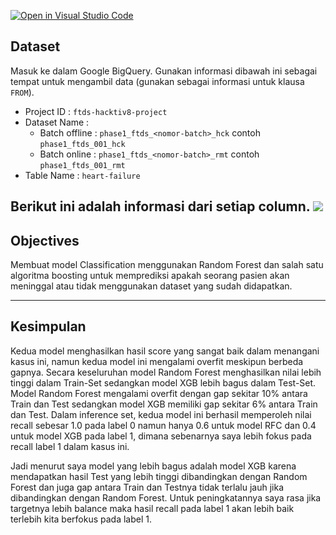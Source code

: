 [![Open in Visual Studio Code](https://classroom.github.com/assets/open-in-vscode-c66648af7eb3fe8bc4f294546bfd86ef473780cde1dea487d3c4ff354943c9ae.svg)](https://classroom.github.com/online_ide?assignment_repo_id=8580042&assignment_repo_type=AssignmentRepo)

## Dataset

Masuk ke dalam Google BigQuery. Gunakan informasi dibawah ini sebagai tempat untuk mengambil data (gunakan sebagai informasi untuk klausa `FROM`).
   * Project ID : `ftds-hacktiv8-project`
   * Dataset Name : 
     + Batch offline : `phase1_ftds_<nomor-batch>_hck` contoh `phase1_ftds_001_hck`
     + Batch online : `phase1_ftds_<nomor-batch>_rmt` contoh `phase1_ftds_001_rmt`
   * Table Name : `heart-failure`

Berikut ini adalah informasi dari setiap column. 
   <img src='https://i.ibb.co/YBGwMXm/P1-G3-Dataset-Information.png'>
---


## Objectives

Membuat model Classification menggunakan Random Forest dan salah satu algoritma boosting untuk memprediksi apakah seorang pasien akan meninggal atau tidak menggunakan dataset yang sudah didapatkan.

---


## Kesimpulan

Kedua model menghasilkan hasil score yang sangat baik dalam menangani kasus ini, namun kedua model ini mengalami overfit meskipun berbeda gapnya. Secara keseluruhan model Random Forest menghasilkan nilai lebih tinggi dalam Train-Set sedangkan model XGB lebih bagus dalam Test-Set. Model Random Forest mengalami overfit dengan gap sekitar 10% antara Train dan Test sedangkan model XGB memiliki gap sekitar 6% antara Train dan Test. Dalam inference set, kedua model ini berhasil memperoleh nilai recall sebesar 1.0 pada label 0 namun hanya 0.6 untuk model RFC dan 0.4 untuk model XGB pada label 1, dimana sebenarnya saya lebih fokus pada recall label 1 dalam kasus ini.

Jadi menurut saya model yang lebih bagus adalah model XGB karena mendapatkan hasil Test yang lebih tinggi dibandingkan dengan Random Forest dan juga gap antara Train dan Testnya tidak terlalu jauh jika dibandingkan dengan Random Forest. Untuk peningkatannya saya rasa jika targetnya lebih balance maka hasil recall pada label 1 akan lebih baik terlebih kita berfokus pada label 1.